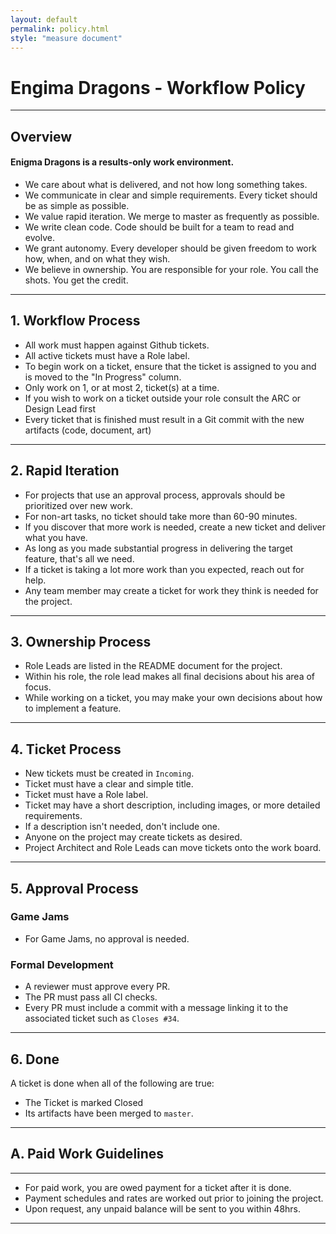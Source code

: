 ```yaml
---
layout: default
permalink: policy.html
style: "measure document"
---
```


# Engima Dragons - Workflow Policy

----

## Overview

#### Enigma Dragons is a results-only work environment. 

- We care about what is delivered, and not how long something takes. 
- We communicate in clear and simple requirements. Every ticket should be as simple as possible.
- We value rapid iteration. We merge to master as frequently as possible.
- We write clean code. Code should be built for a team to read and evolve.
- We grant autonomy. Every developer should be given freedom to work how, when, and on what they wish.
- We believe in ownership. You are responsible for your role. You call the shots. You get the credit.

----

## 1. Workflow Process

- All work must happen against Github tickets.
- All active tickets must have a Role label.
- To begin work on a ticket, ensure that the ticket is assigned to you and is moved to the "In Progress" column.
- Only work on 1, or at most 2, ticket(s) at a time.
- If you wish to work on a ticket outside your role consult the ARC or Design Lead first
- Every ticket that is finished must result in a Git commit with the new artifacts (code, document, art)

----

## 2. Rapid Iteration

- For projects that use an approval process, approvals should be prioritized over new work.
- For non-art tasks, no ticket should take more than 60-90 minutes.
- If you discover that more work is needed, create a new ticket and deliver what you have.
- As long as you made substantial progress in delivering the target feature, that's all we need.
- If a ticket is taking a lot more work than you expected, reach out for help.
- Any team member may create a ticket for work they think is needed for the project.

----

## 3. Ownership Process

- Role Leads are listed in the README document for the project.
- Within his role, the role lead makes all final decisions about his area of focus.
- While working on a ticket, you may make your own decisions about how to implement a feature.

----

## 4. Ticket Process

- New tickets must be created in `Incoming`.
- Ticket must have a clear and simple title.
- Ticket must have a Role label.
- Ticket may have a short description, including images, or more detailed requirements.
- If a description isn't needed, don't include one.
- Anyone on the project may create tickets as desired.
- Project Architect and Role Leads can move tickets onto the work board.

----

## 5. Approval Process

### Game Jams
- For Game Jams, no approval is needed. 

### Formal Development
- A reviewer must approve every PR.
- The PR must pass all CI checks.
- Every PR must include a commit with a message linking it to the associated ticket such as `Closes #34`.

----

## 6. Done

A ticket is done when all of the following are true:
- The Ticket is marked Closed 
- Its artifacts have been merged to `master`.

----

## A. Paid Work Guidelines

----

- For paid work, you are owed payment for a ticket after it is done.
- Payment schedules and rates are worked out prior to joining the project.
- Upon request, any unpaid balance will be sent to you within 48hrs.

----
